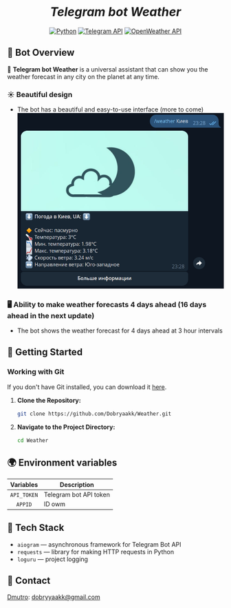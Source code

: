 <h1 align="center"><em>Telegram bot Weather</em></h1>

<p align="center">
<a href="https://www.python.org/downloads"><img src="https://img.shields.io/badge/Python-3.8%2B-yellow?style=plastic" alt="Python"></a>
<a href="https://core.telegram.org/bots/api"><img src="https://img.shields.io/badge/Telegram%20API-Learn%20More-0088cc?style=plastic" alt="Telegram API"></a>
<a href="https://openweathermap.org/api">
    <img src="https://img.shields.io/badge/OpenWeather%20API-Learn%20More-FFA500?style=plastic" alt="OpenWeather API">
</a>
</p>

## 🤖 Bot Overview

🌟 **Telegram bot Weather** is a universal assistant that can show you the weather forecast in any city on the planet at any time.

### ☀️ Beautiful design
- The bot has a beautiful and easy-to-use interface (more to come)
![Weather Bot Interface](reaa.jpg)
### 🖥️ Ability to make weather forecasts 4 days ahead (16 days ahead in the next update)
- The bot shows the weather forecast for 4 days ahead at 3 hour intervals


## 🚀 Getting Started

### Working with Git

If you don't have Git installed, you can download it [here](https://git-scm.com/downloads).

1. **Clone the Repository:**
    ```bash
    git clone https://github.com/Dobryaakk/Weather.git
    ```

2. **Navigate to the Project Directory:**
    ```bash
    cd Weather
    ```


## 🌍 Environment variables

|  Variables  | Description            |
|:-----------:|------------------------|
| `API_TOKEN` | Telegram bot API token |
|   `APPID`   | ID owm                 |


## 🔧 Tech Stack

-   `aiogram` — asynchronous framework for Telegram Bot API
-   `requests` — library for making HTTP requests in Python
-   `loguru` — project logging


## 📢 Contact

[Dmutro](https://github.com/Dobryaakk): dobryyaakk@gmail.com